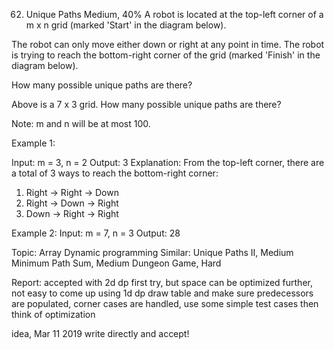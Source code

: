 62. Unique Paths
Medium, 40%
A robot is located at the top-left corner of a m x n grid (marked 'Start' in the diagram below).

The robot can only move either down or right at any point in time. The robot is trying to reach the bottom-right corner of the grid (marked 'Finish' in the diagram below).

How many possible unique paths are there?

Above is a 7 x 3 grid. How many possible unique paths are there?

Note: m and n will be at most 100.

Example 1:

Input: m = 3, n = 2
Output: 3
Explanation:
From the top-left corner, there are a total of 3 ways to reach the bottom-right corner:
1. Right -> Right -> Down
2. Right -> Down -> Right
3. Down -> Right -> Right

Example 2:
Input: m = 7, n = 3
Output: 28

Topic: Array Dynamic programming
Similar: 
Unique Paths II, Medium
Minimum Path Sum, Medium
Dungeon Game, Hard

Report:
accepted with 2d dp first try, but space can be optimized further, not easy to come up using 1d dp
draw table and make sure predecessors are populated, corner cases are handled, use some simple test cases
then think of optimization

idea, Mar 11 2019
write directly and accept!

